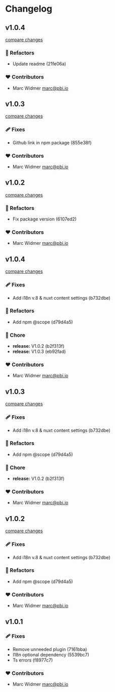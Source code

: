 # Changelog


## v1.0.4

[compare changes](https://undefined/undefined/compare/v1.0.3...v1.0.4)

### 💅 Refactors

- Update readme (21fe06a)

### ❤️  Contributors

- Marc Widmer <marc@pbi.io>

## v1.0.3

[compare changes](https://undefined/undefined/compare/v1.0.2...v1.0.3)

### 🩹 Fixes

- Github link in npm package (855e38f)

### ❤️  Contributors

- Marc Widmer <marc@pbi.io>

## v1.0.2

[compare changes](https://undefined/undefined/compare/v1.0.4...v1.0.2)

### 💅 Refactors

- Fix package version (6107ed2)

### ❤️  Contributors

- Marc Widmer <marc@pbi.io>

## v1.0.4

[compare changes](https://undefined/undefined/compare/v1.0.1...v1.0.4)

### 🩹 Fixes

- Add i18n v.8 & nuxt content settings (b732dbe)

### 💅 Refactors

- Add npm @scope (d79d4a5)

### 🏡 Chore

- **release:** V1.0.2 (b2f313f)
- **release:** V1.0.3 (eb92fad)

### ❤️  Contributors

- Marc Widmer <marc@pbi.io>

## v1.0.3

[compare changes](https://undefined/undefined/compare/v1.0.1...v1.0.3)

### 🩹 Fixes

- Add i18n v.8 & nuxt content settings (b732dbe)

### 💅 Refactors

- Add npm @scope (d79d4a5)

### 🏡 Chore

- **release:** V1.0.2 (b2f313f)

### ❤️  Contributors

- Marc Widmer <marc@pbi.io>

## v1.0.2

[compare changes](https://undefined/undefined/compare/v1.0.1...v1.0.2)

### 🩹 Fixes

- Add i18n v.8 & nuxt content settings (b732dbe)

### 💅 Refactors

- Add npm @scope (d79d4a5)

### ❤️  Contributors

- Marc Widmer <marc@pbi.io>

## v1.0.1


### 🩹 Fixes

- Remove unneeded plugin (7161bba)
- I18n optional dependency (5539bc7)
- Ts errors (f8977c7)

### ❤️  Contributors

- Marc Widmer <marc@pbi.io>

